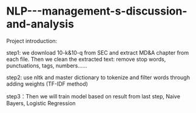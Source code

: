 # NLP---management-s-discussion-and-analysis
Project introduction:

step1: we download 10-k&amp;10-q from SEC and extract MD&amp;A chapter from each file. Then we clean the extracted text: remove stop words, punctuations, tags, numbers......

step2: use nltk and master dictionary to tokenize and filter words through adding weights (TF-IDF method)

step3：Then we will train model based on result from last step, Naive Bayers, Logistic Regression
